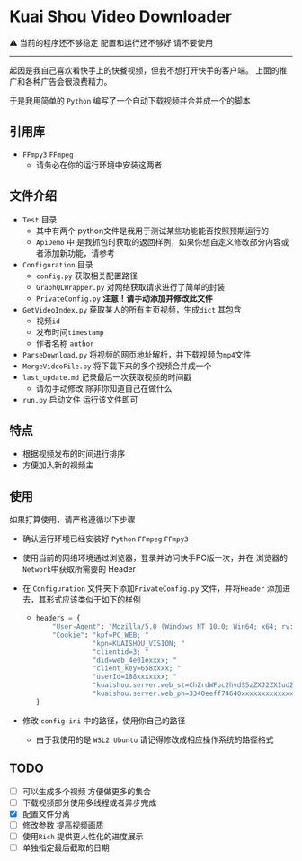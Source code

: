 # Kuai Shou Video Downloader

:warning: 当前的程序还不够稳定 配置和运行还不够好 请不要使用

---



起因是我自己喜欢看快手上的快餐视频，但我不想打开快手的客户端。
上面的推广和各种广告会很浪费精力。

于是我用简单的 `Python` 编写了一个自动下载视频并合并成一个的脚本
## 引用库
- `FFmpy3` `FFmpeg`
  - 请务必在你的运行环境中安装这两者

## 文件介绍

- `Test` 目录
  - 其中有两个 python文件是我用于测试某些功能能否按照预期运行的
  - `ApiDemo` 中 是我抓包时获取的返回样例，如果你想自定义修改部分内容或者添加新功能，请参考
- `Configuration` 目录
  - `config.py` 获取相关配置路径
  - `GraphQLWrapper.py` 对网络获取请求进行了简单的封装
  - `PrivateConfig.py` **注意！请手动添加并修改此文件** 
- `GetVideoIndex.py` 获取某人的所有主页视频，生成`dict` 其包含
  - 视频`id`
  - 发布时间`timestamp`
  - 作者名称 `author`
- `ParseDownload.py` 将视频的网页地址解析，并下载视频为`mp4`文件
- `MergeVideoFile.py` 将下载下来的多个视频合并成一个
- `last_update.md` 记录最后一次获取视频的时间戳
  - 请勿手动修改 除非你知道自己在做什么
- `run.py` 启动文件 运行该文件即可

## 特点

- 根据视频发布的时间进行排序
- 方便加入新的视频主

## 使用
如果打算使用，请严格遵循以下步骤

- 确认运行环境已经安装好 `Python` `FFmpeg` `FFmpy3`
- 使用当前的网络环境通过浏览器，登录并访问快手PC版一次，并在 浏览器的`Network`中获取所需要的 Header

- 在 `Configuration` 文件夹下添加`PrivateConfig.py` 文件，并将`Header` 添加进去，其形式应该类似于如下的样例

  - ```python
    headers = {
        "User-Agent": "Mozilla/5.0 (Windows NT 10.0; Win64; x64; rv:90.0) Gecko/20100101 Firefox/90.0",
        "Cookie": "kpf=PC_WEB; "
                  "kpn=KUAISHOU_VISION; "
                  "clientid=3; "
                  "did=web_4e01exxxx; "
                  "client_key=658xxxx; "
                  "userId=188xxxxxxx; "
                  "kuaishou.server.web_st=ChZrdWFpc2hvdS5zZXJ2ZXIud2ViLnN0EqABlmfs6GfuoGejIqbhpihfBye2pKR6hx5f4oSAlsosDPkaIOCE6UvVXgype610JYkZVr8k7ZXsYkuWEDnXmVj7-LXVGYLavMhi4zMsr4fXAxxxxxxxxxxxxxxxxxxxxxxxxxxxxxxxxxxxxxxxxxxxxxxxxxxxxxxxxxxxxxxxxxxxxxxxxxxxxxxxxx; "
                  "kuaishou.server.web_ph=3340eeff74640xxxxxxxxxxxxxxxxxxxxxxxxxxxxxxxxxxxxxxxxx"
    }
    ```

- 修改 `config.ini` 中的路径，使用你自己的路径
  - 由于我使用的是 `WSL2 Ubuntu` 请记得修改成相应操作系统的路径格式

## TODO
- [ ] 可以生成多个视频 方便做更多的集合
- [ ] 下载视频部分使用多线程或者异步完成
- [x] 配置文件分离
- [ ] 修改参数 提高视频画质
- [ ] 使用`Rich` 提供更人性化的进度展示
- [ ] 单独指定最后截取的日期